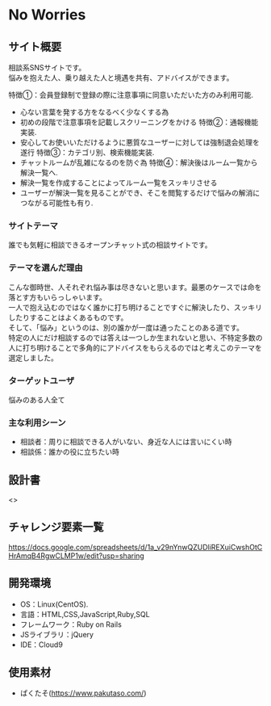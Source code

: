 # No Worries

## サイト概要
相談系SNSサイトです。  
悩みを抱えた人、乗り越えた人と境遇を共有、アドバイスができます。  
  
特徴①：会員登録制で登録の際に注意事項に同意いただいた方のみ利用可能.  
- 心ない言葉を発する方をなるべく少なくする為
- 初めの段階で注意事項を記載しスクリーニングをかける
特徴②：通報機能実装.  
- 安心してお使いいただけるように悪質なユーザーに対しては強制退会処理を遂行
特徴③：カテゴリ別、検索機能実装. 
- チャットルームが乱雑になるのを防ぐ為
特徴④：解決後はルーム一覧から解決一覧へ. 
- 解決一覧を作成することによってルーム一覧をスッキリさせる
- ユーザーが解決一覧を見ることができ、そこを閲覧するだけで悩みの解消につながる可能性も有り. 
  
### サイトテーマ
誰でも気軽に相談できるオープンチャット式の相談サイトです。

### テーマを選んだ理由
こんな御時世、人それぞれ悩み事は尽きないと思います。最悪のケースでは命を落とす方もいらっしゃいます。  
一人で抱え込むのではなく誰かに打ち明けることですぐに解決したり、スッキリしたりすることはよくあるものです。  
そして、「悩み」というのは、別の誰かが一度は通ったことのある道です。  
特定の人にだけ相談するのでは答えは一つしか生まれないと思い、不特定多数の人に打ち明けることで多角的にアドバイスをもらえるのではと考えこのテーマを選定しました。  
  
### ターゲットユーザ
悩みのある人全て
  
### 主な利用シーン
- 相談者：周りに相談できる人がいない、身近な人には言いにくい時
- 相談係：誰かの役に立ちたい時
  
## 設計書
<>
  
## チャレンジ要素一覧
<https://docs.google.com/spreadsheets/d/1a_v29nYnwQZUDliREXuiCwshOtCHrAmqB4RgwCLMP1w/edit?usp=sharing>
  
## 開発環境
- OS：Linux(CentOS). 
- 言語：HTML,CSS,JavaScript,Ruby,SQL
- フレームワーク：Ruby on Rails
- JSライブラリ：jQuery
- IDE：Cloud9
  
## 使用素材
- ぱくたそ(https://www.pakutaso.com/)

